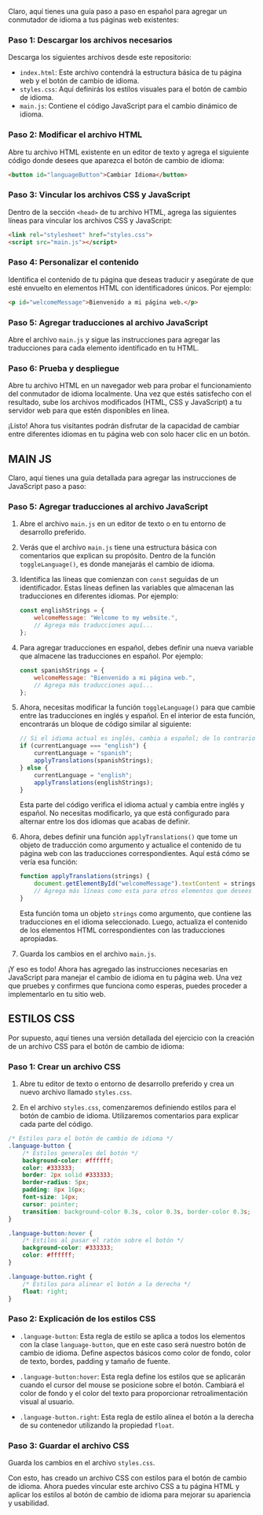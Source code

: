 Claro, aquí tienes una guía paso a paso en español para agregar un conmutador de idioma a tus páginas web existentes:

### Paso 1: Descargar los archivos necesarios

Descarga los siguientes archivos desde este repositorio:

- `index.html`: Este archivo contendrá la estructura básica de tu página web y el botón de cambio de idioma.
- `styles.css`: Aquí definirás los estilos visuales para el botón de cambio de idioma.
- `main.js`: Contiene el código JavaScript para el cambio dinámico de idioma.

### Paso 2: Modificar el archivo HTML

Abre tu archivo HTML existente en un editor de texto y agrega el siguiente código donde desees que aparezca el botón de cambio de idioma:

```html
<button id="languageButton">Cambiar Idioma</button>
```

### Paso 3: Vincular los archivos CSS y JavaScript

Dentro de la sección `<head>` de tu archivo HTML, agrega las siguientes líneas para vincular los archivos CSS y JavaScript:

```html
<link rel="stylesheet" href="styles.css">
<script src="main.js"></script>
```

### Paso 4: Personalizar el contenido

Identifica el contenido de tu página que deseas traducir y asegúrate de que esté envuelto en elementos HTML con identificadores únicos. Por ejemplo:

```html
<p id="welcomeMessage">Bienvenido a mi página web.</p>
```

### Paso 5: Agregar traducciones al archivo JavaScript

Abre el archivo `main.js` y sigue las instrucciones para agregar las traducciones para cada elemento identificado en tu HTML.

### Paso 6: Prueba y despliegue

Abre tu archivo HTML en un navegador web para probar el funcionamiento del conmutador de idioma localmente. Una vez que estés satisfecho con el resultado, sube los archivos modificados (HTML, CSS y JavaScript) a tu servidor web para que estén disponibles en línea.

¡Listo! Ahora tus visitantes podrán disfrutar de la capacidad de cambiar entre diferentes idiomas en tu página web con solo hacer clic en un botón.


## MAIN JS

Claro, aquí tienes una guía detallada para agregar las instrucciones de JavaScript paso a paso:

### Paso 5: Agregar traducciones al archivo JavaScript

1. Abre el archivo `main.js` en un editor de texto o en tu entorno de desarrollo preferido.

2. Verás que el archivo `main.js` tiene una estructura básica con comentarios que explican su propósito. Dentro de la función `toggleLanguage()`, es donde manejarás el cambio de idioma.

3. Identifica las líneas que comienzan con `const` seguidas de un identificador. Estas líneas definen las variables que almacenan las traducciones en diferentes idiomas. Por ejemplo:

   ```javascript
   const englishStrings = {
       welcomeMessage: "Welcome to my website.",
       // Agrega más traducciones aquí...
   };
   ```

4. Para agregar traducciones en español, debes definir una nueva variable que almacene las traducciones en español. Por ejemplo:

   ```javascript
   const spanishStrings = {
       welcomeMessage: "Bienvenido a mi página web.",
       // Agrega más traducciones aquí...
   };
   ```

5. Ahora, necesitas modificar la función `toggleLanguage()` para que cambie entre las traducciones en inglés y español. En el interior de esta función, encontrarás un bloque de código similar al siguiente:

   ```javascript
   // Si el idioma actual es inglés, cambia a español; de lo contrario, cambia a inglés
   if (currentLanguage === "english") {
       currentLanguage = "spanish";
       applyTranslations(spanishStrings);
   } else {
       currentLanguage = "english";
       applyTranslations(englishStrings);
   }
   ```

   Esta parte del código verifica el idioma actual y cambia entre inglés y español. No necesitas modificarlo, ya que está configurado para alternar entre los dos idiomas que acabas de definir.

6. Ahora, debes definir una función `applyTranslations()` que tome un objeto de traducción como argumento y actualice el contenido de tu página web con las traducciones correspondientes. Aquí está cómo se vería esa función:

   ```javascript
   function applyTranslations(strings) {
       document.getElementById("welcomeMessage").textContent = strings.welcomeMessage;
       // Agrega más líneas como esta para otros elementos que desees traducir
   }
   ```

   Esta función toma un objeto `strings` como argumento, que contiene las traducciones en el idioma seleccionado. Luego, actualiza el contenido de los elementos HTML correspondientes con las traducciones apropiadas.

7. Guarda los cambios en el archivo `main.js`.

¡Y eso es todo! Ahora has agregado las instrucciones necesarias en JavaScript para manejar el cambio de idioma en tu página web. Una vez que pruebes y confirmes que funciona como esperas, puedes proceder a implementarlo en tu sitio web.

## ESTILOS CSS 

Por supuesto, aquí tienes una versión detallada del ejercicio con la creación de un archivo CSS para el botón de cambio de idioma:

### Paso 1: Crear un archivo CSS

1. Abre tu editor de texto o entorno de desarrollo preferido y crea un nuevo archivo llamado `styles.css`.

2. En el archivo `styles.css`, comenzaremos definiendo estilos para el botón de cambio de idioma. Utilizaremos comentarios para explicar cada parte del código.

```css
/* Estilos para el botón de cambio de idioma */
.language-button {
    /* Estilos generales del botón */
    background-color: #ffffff;
    color: #333333;
    border: 2px solid #333333;
    border-radius: 5px;
    padding: 8px 16px;
    font-size: 14px;
    cursor: pointer;
    transition: background-color 0.3s, color 0.3s, border-color 0.3s;
}

.language-button:hover {
    /* Estilos al pasar el ratón sobre el botón */
    background-color: #333333;
    color: #ffffff;
}

.language-button.right {
    /* Estilos para alinear el botón a la derecha */
    float: right;
}
```

### Paso 2: Explicación de los estilos CSS

- `.language-button`: Esta regla de estilo se aplica a todos los elementos con la clase `language-button`, que en este caso será nuestro botón de cambio de idioma. Define aspectos básicos como color de fondo, color de texto, bordes, padding y tamaño de fuente.

- `.language-button:hover`: Esta regla define los estilos que se aplicarán cuando el cursor del mouse se posicione sobre el botón. Cambiará el color de fondo y el color del texto para proporcionar retroalimentación visual al usuario.

- `.language-button.right`: Esta regla de estilo alinea el botón a la derecha de su contenedor utilizando la propiedad `float`.

### Paso 3: Guardar el archivo CSS

Guarda los cambios en el archivo `styles.css`.

Con esto, has creado un archivo CSS con estilos para el botón de cambio de idioma. Ahora puedes vincular este archivo CSS a tu página HTML y aplicar los estilos al botón de cambio de idioma para mejorar su apariencia y usabilidad.


